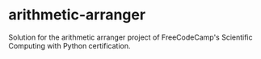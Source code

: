 # arithmetic-arranger
Solution for the arithmetic arranger project of FreeCodeCamp's Scientific Computing with Python certification.
